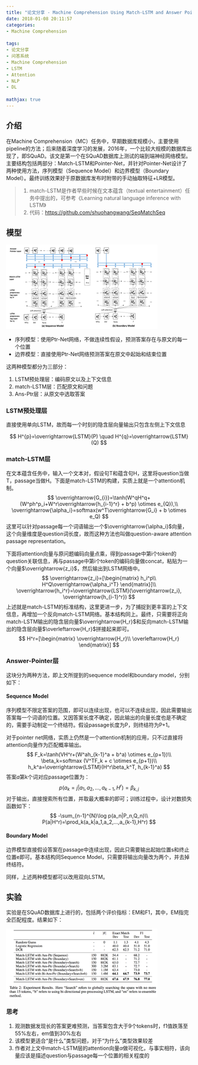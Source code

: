 ```yaml
---
title: "论文分享 - Machine Comprehension Using Match-LSTM and Answer Pointer"
date: 2018-01-08 20:11:57
categories:
- Machine Comprehension

tags: 
- 论文分享
- 问答系统
- Machine Comprehension
- LSTM
- Attention
- NLP
- DL

mathjax: true
---
```


## 介绍
在Machine Comprehension（MC）任务中，早期数据库规模小，主要使用pipeline的方法；后来随着深度学习的发展，2016年，一个比较大规模的数据库出现了，即SQuAD。该文是第一个在SQuAD数据库上测试的端到端神经网络模型。主要结构包括两部分：Match-LSTM和Pointer-Net，并针对Pointer-Net设计了两种使用方法，序列模型（Sequence Model）和边界模型（Boundary Model）。最终训练效果好于原数据库发布时附带的手动抽取特征+LR模型。

> 1. match-LSTM是作者早些时候在文本蕴含（textual entertainment）任务中提出的，可参考《Learning natural language inference with LSTM》
> 2. 代码：https://github.com/shuohangwang/SeqMatchSeq

<!-- more -->

## 模型

<img src="/images/match-lstm_ptr-net.png" style="zoom:40%" />

- 序列模型：使用Ptr-Net网络，不做连续性假设，预测答案存在与原文的每一个位置
- 边界模型：直接使用Ptr-Net网络预测答案在原文中起始和结束位置

这两种模型都分为三部分：

1. LSTM预处理层：编码原文以及上下文信息
2. match-LSTM层：匹配原文和问题
3. Ans-Ptr层：从原文中选取答案

### LSTM预处理层

直接使用单向LSTM，故而每一个时刻的隐含层向量输出只包含左侧上下文信息

$$
H^{p}=\overrightarrow{LSTM}(P) \quad H^{q}=\overrightarrow{LSTM}(Q)
$$

### match-LSTM层

在文本蕴含任务中，输入一个文本对，假设句T和蕴含句H，这里将question当做T，passage当做H。下面是match-LSTM的构建，实质上就是一个attention机制。
$$
\overrightarrow{G_{i}}=\tanh(W^qH^q+(W^ph^p_i+W^r\overrightarrow{h_{i-1}^r} + b^p) \otimes e_{Q}),\\
\overrightarrow{\alpha_i}=softmax(w^T\overrightarrow{G_i} + b \otimes e_Q)
$$
这里可以针对passage每一个词语输出一个$\overrightarrow{\alpha_i}$向量，这个向量维度是question词长度，故而这种方法也叫做question-aware attention passage representation。

下面将attention向量与原问题编码向量点乘，得到passage中第i个token的question关联信息，再与passage中第i个token的编码向量做concat，粘贴为一个向量$\overrightarrow{z_i}$，然后输出到LSTM网络中。
$$
\overrightarrow{z_i}=[\begin{matrix}
h_i^p\\
H^Q\overrightarrow{\alpha_i^T}
\end{matrix}]\\
\overrightarrow{h_i^r}=\overrightarrow{LSTM}(\overrightarrow{z_i}, \overrightarrow{h_{i-1}^r})
$$
上述就是match-LSTM的标准结构，这里更进一步，为了捕捉到更丰富的上下文信息，再增加一个反向match-LSTM网络。基本结构同上。最终，只需要将正向match-LSTM输出的隐含层向量$\overrightarrow{H_r}$和反向match-LSTM输出的隐含层向量$\overleftarrow{H_r}$拼接起来即可。
$$
H^r=[\begin{matrix}
\overrightarrow{H_r}\\
\overleftarrow{H_r}
\end{matrix}]
$$

### Answer-Pointer层

这块分为两种方法，即上文所提到的sequence model和boundary model，分别如下：

#### Sequence Model

序列模型不限定答案的范围，即可以连续出现，也可以不连续出现，因此需要输出答案每一个词语的位置。又因答案长度不确定，因此输出的向量长度也是不确定的，需要手动制定一个终结符。假设passage长度为P，则终结符为P+1。

对于pointer net网络，实质上仍然是一个attention机制的应用，只不过直接将attention向量作为匹配概率输出。
$$
F_k=\tanh(VH^r+(W^ah_{k-1}^a + b^a) \otimes e_{p+1})\\
\beta_k=softmax (V^TF_k + c \otimes e_{p+1})\\
h_k^a=\overrightarrow{LSTM}(H^r\beta_k^T, h_{k-1}^a)
$$
答案$a$第k个词对应passage位置为：
$$
p(a_k=j|a_1,a_2,...,a_{k-1},H^r)=\beta_{k,j}
$$
对于输出，直接搜索所有位置，并取最大概率的即可；训练过程中，设计对数损失函数如下：
$$
-\sum_{n-1}^{N}\log p(a_n|P_n,Q_n)\\
P(a|H^r)=\prod_k(a_k|a_1,a_2,...,a_{k-1},H^r)
$$

#### Boundary Model

边界模型直接假设答案在passage中连续出现，因此只需要输出起始位置s和终止位置e即可。基本结构同Sequence Model，只需要将输出向量改为两个，并去掉终结符。



同样，上述两种模型都可以改用双向LSTM。

## 实验

实验是在SQuAD数据库上进行的，包括两个评价指标：EM和F1，其中，EM指完全匹配程度。结果如下：

<img src="/images/match-lstm_result.png" style="zoom:40%" />

### 思考

1. 观测数据发现长的答案更难预测，当答案包含大于9个tokens时，f1值跌落至55%左右，em值到30%左右
2. 该模型更适合“是什么”类型问题，对于“为什么”类型效果较差
3. 作者对上文中match-LSTM层的attention向量$\alpha$做可视化，与事实相符，该向量应该是描述question与passage每一个位置的相关程度的

